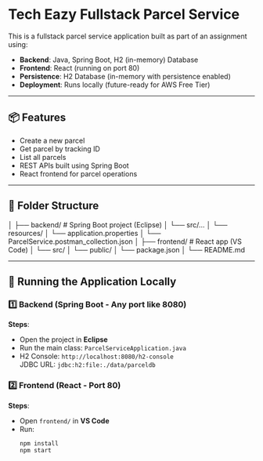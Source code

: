 # Tech Eazy Fullstack Parcel Service

This is a fullstack parcel service application built as part of an assignment using:

- **Backend**: Java, Spring Boot, H2 (in-memory) Database
- **Frontend**: React (running on port 80)
- **Persistence**: H2 Database (in-memory with persistence enabled)
- **Deployment**: Runs locally (future-ready for AWS Free Tier)

---

## 📦 Features

- Create a new parcel
- Get parcel by tracking ID
- List all parcels
- REST APIs built using Spring Boot
- React frontend for parcel operations

---

## 📁 Folder Structure

│
├── backend/ # Spring Boot project (Eclipse)
│ └── src/...
│ └── resources/
│ └── application.properties
│ └── ParcelService.postman_collection.json
│
├── frontend/ # React app (VS Code)
│ └── src/
│ └── public/
│ └── package.json
│
└── README.md


---

## 🚀 Running the Application Locally

### 1️⃣ Backend (Spring Boot - Any port like 8080)

**Steps**:
- Open the project in **Eclipse**
- Run the main class: `ParcelServiceApplication.java`
- H2 Console: `http://localhost:8080/h2-console`  
  JDBC URL: `jdbc:h2:file:./data/parceldb`

### 2️⃣ Frontend (React - Port 80)

**Steps**:
- Open `frontend/` in **VS Code**
- Run:
  ```bash
  npm install
  npm start
